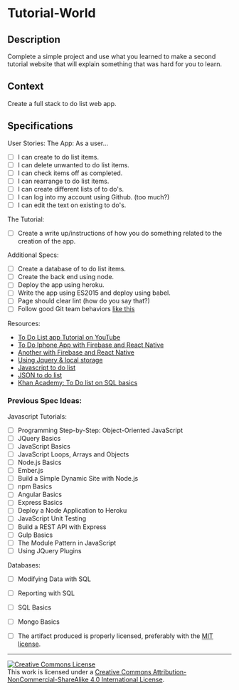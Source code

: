 # Tutorial-World
## Description

Complete a simple project and use what you learned to make a second tutorial website that will explain something that was hard for you to learn.

## Context

Create a full stack to do list web app.



## Specifications


User Stories:
The App: As a user...
- [ ] I can create to do list items.
- [ ] I can delete unwanted to do list items.
- [ ] I can check items off as completed.
- [ ] I can rearrange to do list items.
- [ ] I can create different lists of to do's.
- [ ] I can log into my account using Github. (too much?)
- [ ] I can edit the text on existing to do's.

The Tutorial:
- [ ] Create a write up/instructions of how you do something related to the creation of the app.

Additional Specs: 
- [ ] Create a database of to do list items.
- [ ] Create the back end using node.
- [ ] Deploy the app using heroku.
- [ ] Write the app using ES2015 and deploy using babel.
- [ ] Page should clear lint (how do you say that?)
- [ ] Follow good Git team behaviors [like this](http://www.aimeemarieknight.com/simple-team-workflow-git/)

Resources:
- [To Do List app Tutorial on YouTube](https://www.youtube.com/watch?v=XGOJVfOW-bo)
- [To Do Iphone App with Firebase and React Native](https://devdactic.com/react-native-firebase-todo/)
- [Another with Firebase and React Native](https://firebase.googleblog.com/2016/01/the-beginners-guide-to-react-native-and_84.html)
- [Using Jquery & local storage](https://www.sitepoint.com/building-list-jquery-local-storage/)
- [Javascript to do list](http://docs.railsbridge.org/javascript-to-do-list/javascript-to-do-list)
- [JSON to do list](http://programmers.stackexchange.com/questions/261269/database-schema-for-a-todo-list)
- [Khan Academy: To Do list on SQL basics](https://www.khanacademy.org/computing/computer-programming/sql/sql-basics/p/challenge-todo-list-database-stats)

### Previous Spec Ideas: 


Javascript Tutorials:
- [ ] Programming Step-by-Step: Object-Oriented JavaScript
- [ ] JQuery Basics
- [ ] JavaScript Basics
- [ ] JavaScript Loops, Arrays and Objects
- [ ] Node.js Basics
- [ ] Ember.js
- [ ] Build a Simple Dynamic Site with Node.js
- [ ] npm Basics
- [ ] Angular Basics
- [ ] Express Basics
- [ ] Deploy a Node Application to Heroku
- [ ] JavaScript Unit Testing
- [ ] Build a REST API with Express
- [ ] Gulp Basics
- [ ] The Module Pattern in JavaScript
- [ ] Using JQuery Plugins

Databases:
- [ ] Modifying Data with SQL
- [ ] Reporting with SQL
- [ ] SQL Basics
- [ ] Mongo Basics

- [ ] The artifact produced is properly licensed, preferably with the [MIT license][mit-license].

---

<!-- LICENSE -->

<a rel="license" href="http://creativecommons.org/licenses/by-nc-sa/4.0/"><img alt="Creative Commons License" style="border-width:0" src="https://i.creativecommons.org/l/by-nc-sa/4.0/80x15.png" /></a>
<br />This work is licensed under a <a rel="license" href="http://creativecommons.org/licenses/by-nc-sa/4.0/">Creative Commons Attribution-NonCommercial-ShareAlike 4.0 International License</a>.

[mit-license]: https://opensource.org/licenses/MIT
